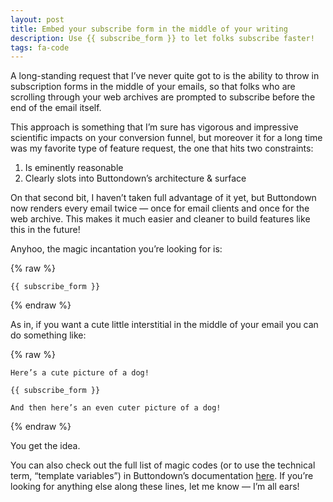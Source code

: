 ```yaml
---
layout: post
title: Embed your subscribe form in the middle of your writing
description: Use {{ subscribe_form }} to let folks subscribe faster!
tags: fa-code
---
```


A long-standing request that I’ve never quite got to is the ability to throw in subscription forms in the middle of your emails, so that folks who are scrolling through your web archives are prompted to subscribe before the end of the email itself.

This approach is something that I’m sure has vigorous and impressive scientific impacts on your conversion funnel, but moreover it for a long time was my favorite type of feature request, the one that hits two constraints:

1. Is eminently reasonable
2. Clearly slots into Buttondown’s architecture & surface

On that second bit, I haven’t taken full advantage of it yet, but Buttondown now renders every email twice — once for email clients and once for the web archive. This makes it much easier and cleaner to build features like this in the future!

Anyhoo, the magic incantation you’re looking for is:

{% raw %}
```
{{ subscribe_form }}
```
{% endraw %}

As in, if you want a cute little interstitial in the middle of your email you can do something like:

{% raw %}
```
Here’s a cute picture of a dog!

{{ subscribe_form }}

And then here’s an even cuter picture of a dog!
```
{% endraw %}

You get the idea.

You can also check out the full list of magic codes (or to use the technical term, “template variables”) in Buttondown’s documentation [here](https://docs.buttondown.email/advanced-features/template-variables). If you’re looking for anything else along these lines, let me know — I’m all ears!
